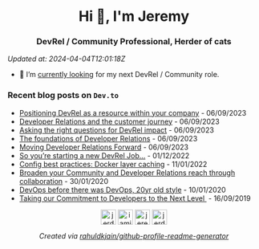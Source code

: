 <h1 align="center">Hi 👋, I'm Jeremy</h1>
<h3 align="center">DevRel / Community Professional, Herder of cats</h3>

*Updated at: 2024-04-04T12:01:18Z*

- 🔭 I’m [currently looking](https://www.linkedin.com/posts/jeremymeiss_opentowork-activity-7098015572847706112-C228?utm_source=share&utm_medium=member_desktop) for my next DevRel / Community role. 

### Recent blog posts on `Dev.to`


- [Positioning DevRel as a resource within your company](https://dev.to/jerdog/positioning-devrel-as-a-resource-within-your-company-4cna) - 06/09/2023
- [Developer Relations and the customer journey](https://dev.to/jerdog/devrel-and-the-customer-journey-4gjc) - 06/09/2023
- [Asking the right questions for DevRel impact](https://dev.to/jerdog/asking-the-right-questions-for-devrel-impact-2nan) - 06/09/2023
- [The foundations of Developer Relations](https://dev.to/jerdog/the-foundations-of-devrel-o55) - 06/09/2023
- [Moving Developer Relations Forward](https://dev.to/jerdog/moving-developer-relations-forward-lg5) - 06/09/2023
- [So you’re starting a new DevRel Job…](https://dev.to/jerdog/so-youre-starting-a-new-devrel-job-277e) - 01/12/2022
- [Config best practices: Docker layer caching](https://dev.to/circleci/config-best-practices-docker-layer-caching-3m0) - 11/01/2022
- [Broaden your Community and Developer Relations reach through collaboration](https://dev.to/jerdog/broaden-your-community-and-developer-relations-reach-through-collaboration-413) - 30/01/2020
- [DevOps before there was DevOps, 20yr old style](https://dev.to/jerdog/devops-before-there-was-devops-20yr-old-style-3l76) - 10/01/2020
- [Taking our Commitment to Developers to the Next Level ](https://dev.to/solacedevs/taking-our-commitment-to-developers-to-the-next-level-45b6) - 16/09/2019

<p align="center">
<a href="https://dev.to/jerdog" target="blank"><img align="center" src="https://cdn.jsdelivr.net/npm/simple-icons@3.0.1/icons/dev-dot-to.svg" alt="jerdog" height="30" width="30" /></a>
<a href="https://twitter.com/iamjerdog" target="blank"><img align="center" src="https://cdn.jsdelivr.net/npm/simple-icons@3.0.1/icons/twitter.svg" alt="iamjerdog" height="30" width="30" /></a>
<a href="https://linkedin.com/in/jeremymeiss" target="blank"><img align="center" src="https://cdn.jsdelivr.net/npm/simple-icons@3.0.1/icons/linkedin.svg" alt="jeremymeiss" height="30" width="30" /></a>
<a href="https://stackoverflow.com/users/jerdog" target="blank"><img align="center" src="https://cdn.jsdelivr.net/npm/simple-icons@3.0.1/icons/stackoverflow.svg" alt="jerdog" height="30" width="30" /></a>
</p>

<p align="center">
<em>Created via <a href="https://github.com/rahuldkjain/github-profile-readme-generator">rahuldkjain/github-profile-readme-generator</a></em>
</p>
